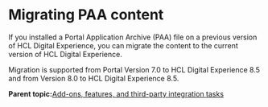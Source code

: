 # Migrating PAA content 

If you installed a Portal Application Archive \(PAA\) file on a previous version of HCL Digital Experience, you can migrate the content to the current version of HCL Digital Experience.

Migration is supported from Portal Version 7.0 to HCL Digital Experience 8.5 and from Version 8.0 to HCL Digital Experience 8.5.

**Parent topic:**[Add-ons, features, and third-party integration tasks ](../migrate/mig_post_ptl_int_addon.md)

